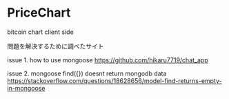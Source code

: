 # PriceChart
bitcoin chart client side

問題を解決するために調べたサイト

issue 1. how to use mongoose
https://github.com/hikaru7719/chat_app

issue 2. mongoose find({}) doesnt return mongodb data
https://stackoverflow.com/questions/18628656/model-find-returns-empty-in-mongoose

